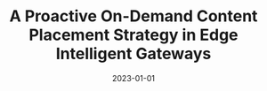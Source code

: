 ---
title: "A Proactive On-Demand Content Placement Strategy in Edge Intelligent Gateways"
collection: publications
category: journals
permalink: /publication/2023-proactive-on-demand
date: 2023-01-01
venue: 'IEEE Transactions on Parallel and Distributed Systems'
paperurl: 'https://ieeexplore.ieee.org/document/10054497'
citation: 'Hui Sun, Yiru Chen, Kewei Sha, <b>Shaoyuan Huang</b>, Xiaofei Wang, Weisong Shi. (2023). &quot;A Proactive On-Demand Content Placement Strategy in Edge Intelligent Gateways.&quot; <i>IEEE Transactions on Parallel and Distributed Systems</i>. (JCR-1, IF:5.3)'
--- 